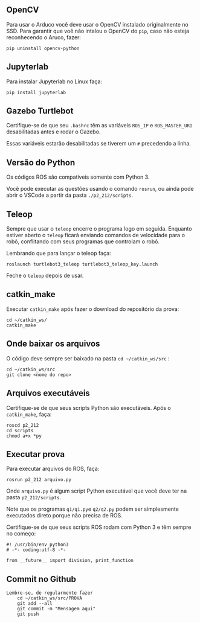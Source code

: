 ## OpenCV

Para usar o Arduco você deve usar o OpenCV instalado originalmente no SSD. Para garantir que voê não intalou o OpenCV do `pip`, caso não esteja reconhecendo o Aruco, fazer:

    pip uninstall opencv-python


## Jupyterlab

Para instalar Jupyterlab no Linux faça: 

    pip install jupyterlab



## Gazebo Turtlebot

Certifique-se de que seu `.bashrc` têm as variáveis `ROS_IP` e `ROS_MASTER_URI` desabilitadas antes e rodar o Gazebo.

Essas variáveis estarão desabilitadas se tiverem um `#` precedendo a linha. 

## Versão do Python

Os códigos ROS são compatíveis somente com Python 3.

Você pode executar as questões usando o comando `rosrun`, ou ainda pode abrir o VSCode a partir da pasta `./p2_212/scripts`.

## Teleop

Sempre que usar o  `teleop` encerre o programa logo em seguida.  Enquanto estiver aberto o `teleop` ficará enviando comandos de velocidade para o robô, conflitando com seus programas que controlam o robô. 

Lembrando que para lançar o teleop faça: 

    roslaunch turtlebot3_teleop turtlebot3_teleop_key.launch

Feche o `teleop` depois de usar.


## catkin_make

Executar `catkin_make` após fazer o download do repositório da prova: 

    cd ~/catkin_ws/
    catkin_make

## Onde baixar os arquivos

O código deve sempre ser baixado na pasta `cd ~/catkin_ws/src` :

    cd ~/catkin_ws/src
    git clone <nome do repo>

## Arquivos executáveis

Certifique-se de que seus scripts Python são executáveis. Após o `catkin_make`, faça:

    roscd p2_212
    cd scripts
    chmod a+x *py

## Executar prova

Para executar arquivos do ROS, faça:

    rosrun p2_212 arquivo.py 

Onde `arquivo.py` é algum script Python executável que você deve ter na pasta `p2_212/scripts`.

Note que os programas `q1/q1.py`e `q2/q2.py` podem ser simplesmente executados direto porque não precisa de ROS.


Certifique-se de que seus scripts ROS rodam com Python 3 e têm sempre no começo:

    #! /usr/bin/env python3
    # -*- coding:utf-8 -*-
    
    from __future__ import division, print_function


## Commit no Github

    Lembre-se, de regularmente fazer
        cd ~/catkin_ws/src/PROVA
        git add --all
        git commit -m "Mensagem aqui"
        git push

